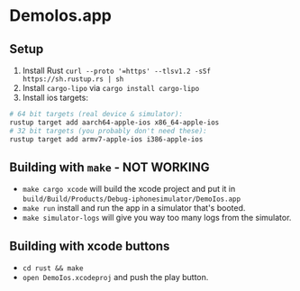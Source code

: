 # DemoIos.app

## Setup

1. Install Rust `curl --proto '=https' --tlsv1.2 -sSf https://sh.rustup.rs | sh`
2. Install `cargo-lipo` via `cargo install cargo-lipo`
3. Install ios targets:
```sh
# 64 bit targets (real device & simulator):
rustup target add aarch64-apple-ios x86_64-apple-ios
# 32 bit targets (you probably don't need these):
rustup target add armv7-apple-ios i386-apple-ios
```

## Building with `make` - NOT WORKING
* `make cargo xcode` will build the xcode project and put it in `build/Build/Products/Debug-iphonesimulator/DemoIos.app`
* `make run` install and run the app in a simulator that's booted.
* `make simulator-logs` will give you way too many logs from the simulator.

## Building with xcode buttons
* `cd rust && make`
* `open DemoIos.xcodeproj` and push the play button.
